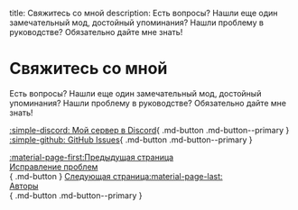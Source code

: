 title: Свяжитесь со мной
description: Есть вопросы? Нашли еще один замечательный мод, достойный упоминания? Нашли проблему в руководстве? Обязательно дайте мне знать!

# Свяжитесь со мной
Есть вопросы? Нашли еще один замечательный мод, достойный упоминания? Нашли проблему в руководстве? Обязательно дайте мне знать!

[:simple-discord: Мой сервер в Discord](https://discord.gg/zwmsQqExbQ){ .md-button .md-button--primary } [:simple-github: GitHub Issues](https://github.com/gillian-guide/gillian-guide.github.io/issues){ .md-button .md-button--primary }

[:material-page-first:Предыдущая страница <br>Исправление проблем</br>](extras/mods.md){ .md-button } [Следующая страница:material-page-last: <br>Авторы</br>](credits.md){ .md-button .md-button--primary }